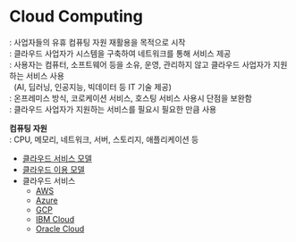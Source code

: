 # Cloud Computing
: 사업자들의 유휴 컴퓨팅 자원 재활용을 목적으로 시작   
: 클라우드 사업자가 시스템을 구축하여 네트워크를 통해 서비스 제공    
: 사용자는 컴퓨터, 소프트웨어 등을 소유, 운영, 관리하지 않고 클라우드 사업자가 지원하는 서비스 사용  
&nbsp;&nbsp;(AI, 딥러닝, 인공지능, 빅데이터 등 IT 기술 제공)        
: 온프레미스 방식, 코로케이션 서비스, 호스팅 서비스 사용시 단점을 보완함       
: 클라우드 사업자가 지원하는 서비스를 필요시 필요한 만큼 사용    


**컴퓨팅 자원**  
: CPU, 메모리, 네트워크, 서버, 스토리지, 애플리케이션 등


- [클라우드 서비스 모델](./service-model.md)
- [클라우드 이용 모델](./deployment-model.md)
- 클라우드 서비스
    - [AWS](./AWS/)
    - [Azure](./Azure/)
    - [GCP](./GCP/)
    - [IBM Cloud](./IBM)
    - [Oracle Cloud](./Oracle)
